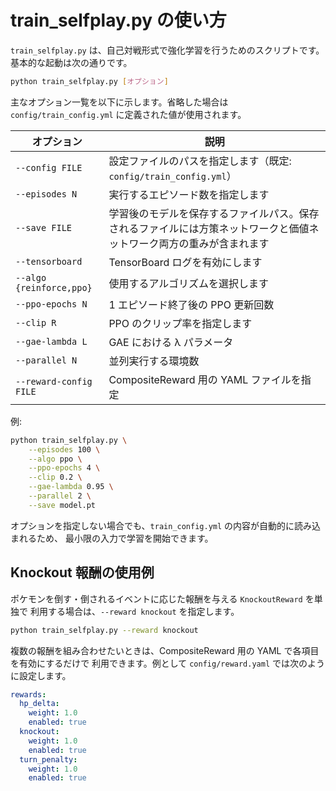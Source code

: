 # train_selfplay.py の使い方

`train_selfplay.py` は、自己対戦形式で強化学習を行うためのスクリプトです。基本的な起動は次の通りです。

```bash
python train_selfplay.py [オプション]
```

主なオプション一覧を以下に示します。省略した場合は `config/train_config.yml` に定義された値が使用されます。

| オプション | 説明 |
|------------|------|
| `--config FILE` | 設定ファイルのパスを指定します（既定: `config/train_config.yml`） |
| `--episodes N` | 実行するエピソード数を指定します |
| `--save FILE` | 学習後のモデルを保存するファイルパス。保存されるファイルには方策ネットワークと価値ネットワーク両方の重みが含まれます |
| `--tensorboard` | TensorBoard ログを有効にします |
| `--algo {reinforce,ppo}` | 使用するアルゴリズムを選択します |
| `--ppo-epochs N` | 1 エピソード終了後の PPO 更新回数 |
| `--clip R` | PPO のクリップ率を指定します |
| `--gae-lambda L` | GAE における λ パラメータ |
| `--parallel N` | 並列実行する環境数 |
| `--reward-config FILE` | CompositeReward 用の YAML ファイルを指定 |

例:

```bash
python train_selfplay.py \
    --episodes 100 \
    --algo ppo \
    --ppo-epochs 4 \
    --clip 0.2 \
    --gae-lambda 0.95 \
    --parallel 2 \
    --save model.pt
```

オプションを指定しない場合でも、`train_config.yml` の内容が自動的に読み込まれるため、
最小限の入力で学習を開始できます。

## Knockout 報酬の使用例

ポケモンを倒す・倒されるイベントに応じた報酬を与える `KnockoutReward` を単独で
利用する場合は、`--reward knockout` を指定します。

```bash
python train_selfplay.py --reward knockout
```

複数の報酬を組み合わせたいときは、CompositeReward 用の YAML で各項目を有効にするだけで
利用できます。例として `config/reward.yaml` では次のように設定します。

```yaml
rewards:
  hp_delta:
    weight: 1.0
    enabled: true
  knockout:
    weight: 1.0
    enabled: true
  turn_penalty:
    weight: 1.0
    enabled: true
```
